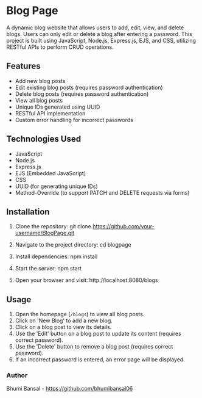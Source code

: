 # Blog Page

A dynamic blog website that allows users to add, edit, view, and delete blogs. Users can only edit or delete a blog after entering a password. This project is built using JavaScript, Node.js, Express.js, EJS, and CSS, utilizing RESTful APIs to perform CRUD operations.

## Features

- Add new blog posts
- Edit existing blog posts (requires password authentication)
- Delete blog posts (requires password authentication)
- View all blog posts
- Unique IDs generated using UUID
- RESTful API implementation
- Custom error handling for incorrect passwords

## Technologies Used

- JavaScript
- Node.js
- Express.js
- EJS (Embedded JavaScript)
- CSS
- UUID (for generating unique IDs)
- Method-Override (to support PATCH and DELETE requests via forms)

## Installation

1. Clone the repository:
   git clone https://github.com/your-username/BlogPage.git

2. Navigate to the project directory:
   cd blogpage

3. Install dependencies:
   npm install

4. Start the server:
   npm start

5. Open your browser and visit:
   http://localhost:8080/blogs

## Usage

1. Open the homepage (`/blogs`) to view all blog posts.
2. Click on 'New Blog' to add a new blog.
3. Click on a blog post to view its details.
4. Use the 'Edit' button on a blog post to update its content (requires correct password).
5. Use the 'Delete' button to remove a blog post (requires correct password).
6. If an incorrect password is entered, an error page will be displayed.

### Author
Bhumi Bansal - https://github.com/bhumibansal06
